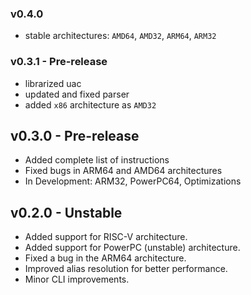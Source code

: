 ### v0.4.0

- stable architectures: `AMD64`, `AMD32`, `ARM64`, `ARM32`

### v0.3.1 - Pre-release

- librarized uac
- updated and fixed parser
- added `x86` architecture as `AMD32`

## v0.3.0 - Pre-release

- Added complete list of instructions
- Fixed bugs in ARM64 and AMD64 architectures
- In Development: ARM32, PowerPC64, Optimizations

## v0.2.0 - Unstable

- Added support for RISC-V architecture.
- Added support for PowerPC (unstable) architecture.
- Fixed a bug in the ARM64 architecture.
- Improved alias resolution for better performance.
- Minor CLI improvements.
